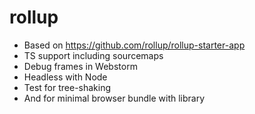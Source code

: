 # rollup

- Based on https://github.com/rollup/rollup-starter-app
- TS support including sourcemaps
- Debug frames in Webstorm
- Headless with Node
- Test for tree-shaking
- And for minimal browser bundle with library